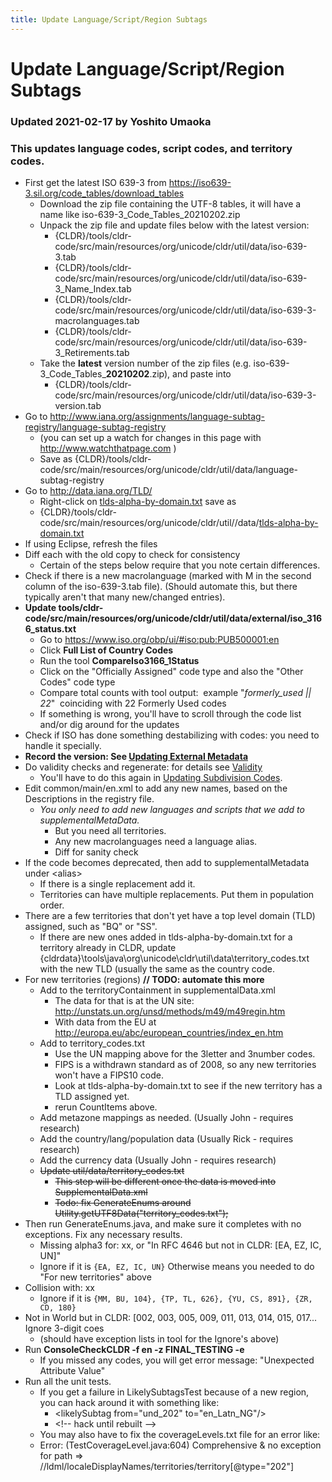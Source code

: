 ```yaml
---
title: Update Language/Script/Region Subtags
---
```


# Update Language/Script/Region Subtags

### Updated 2021\-02\-17 by Yoshito Umaoka

### This updates language codes, script codes, and territory codes.

- First get the latest ISO 639\-3 from https://iso639-3.sil.org/code_tables/download_tables
    - Download the zip file containing the UTF\-8 tables, it will have a name like iso\-639\-3\_Code\_Tables\_20210202\.zip
    - Unpack the zip file and update files below with the latest version:
        - {CLDR}/tools/cldr\-code/src/main/resources/org/unicode/cldr/util/data/iso\-639\-3\.tab
        - {CLDR}/tools/cldr\-code/src/main/resources/org/unicode/cldr/util/data/iso\-639\-3\_Name\_Index.tab
        - {CLDR}/tools/cldr\-code/src/main/resources/org/unicode/cldr/util/data/iso\-639\-3\-macrolanguages.tab
        - {CLDR}/tools/cldr\-code/src/main/resources/org/unicode/cldr/util/data/iso\-639\-3\_Retirements.tab
    - Take the **latest** version number of the zip files (e.g. iso\-639\-3\_Code\_Tables\_**20210202**.zip), and paste into
        - {CLDR}/tools/cldr\-code/src/main/resources/org/unicode/cldr/util/data/iso\-639\-3\-version.tab
- Go to http://www.iana.org/assignments/language-subtag-registry/language-subtag-registry
    - (you can set up a watch for changes in this page with http://www.watchthatpage.com )
    - Save as {CLDR}/tools/cldr\-code/src/main/resources/org/unicode/cldr/util/data/language\-subtag\-registry
- Go to http://data.iana.org/TLD/
    - Right\-click on [tlds\-alpha\-by\-domain.txt](http://data.iana.org/TLD/tlds-alpha-by-domain.txt) save as
    - {CLDR}/tools/cldr\-code/src/main/resources/org/unicode/cldr/util//data/[tlds\-alpha\-by\-domain.txt](http://data.iana.org/TLD/tlds-alpha-by-domain.txt)
- If using Eclipse, refresh the files
- Diff each with the old copy to check for consistency
    - Certain of the steps below require that you note certain differences.
- Check if there is a new macrolanguage (marked with M in the second column of the iso\-639\-3\.tab file). (Should automate this, but there typically aren't that many new/changed entries).
- **Update tools/cldr\-code/src/main/resources/org/unicode/cldr/util/data/external/iso\_3166\_status.txt**
    - Go to https://www.iso.org/obp/ui/#iso:pub:PUB500001:en
    - Click **Full List of Country Codes**
    - Run the tool **CompareIso3166\_1Status**
    - Click on the "Officially Assigned" code type and also the "Other Codes" code type
    - Compare total counts with tool output:  example "*formerly\_used \|\|  22*"  coinciding with 22 Formerly Used codes
    - If something is wrong, you'll have to scroll through the code list and/or dig around for the updates
- Check if ISO has done something destabilizing with codes: you need to handle it specially.
- **Record the version: See [Updating External Metadata](/development/updating-codes/external-version-metadata)**
- Do validity checks and regenerate: for details see [Validity](/development/updating-codes/update-validity-xml)
    - You'll have to do this again in [Updating Subdivision Codes](/development/updating-codes/updating-subdivision-codes).
- Edit common/main/en.xml to add any new names, based on the Descriptions in the registry file.
    - *You only need to add new languages and scripts that we add to supplementalMetaData.*
        - But you need all territories.
        - Any new macrolanguages need a language alias.
        - Diff for sanity check
- If the code becomes deprecated, then add to supplementalMetadata under \<alias\>
    - If there is a single replacement add it.
    - Territories can have multiple replacements. Put them in population order.
- There are a few territories that don't yet have a top level domain (TLD) assigned, such as "BQ" or "SS".
    - If there are new ones added in tlds\-alpha\-by\-domain.txt for a territory already in CLDR, update {cldrdata}\\tools\\java\\org\\unicode\\cldr\\util\\data\\territory\_codes.txt with the new TLD (usually the same as the country code.
- For new territories (regions) **// TODO: automate this more**
    - Add to the territoryContainment in supplementalData.xml
        - The data for that is at the UN site: <http://unstats.un.org/unsd/methods/m49/m49regin.htm>
        - With data from the EU at <http://europa.eu/abc/european_countries/index_en.htm>
    - Add to territory\_codes.txt
        - Use the UN mapping above for the 3letter and 3number codes.
        - FIPS is a withdrawn standard as of 2008, so any new territories won't have a FIPS10 code.
        - Look at tlds\-alpha\-by\-domain.txt to see if the new territory has a TLD assigned yet.
        - rerun CountItems above.
    - Add metazone mappings as needed. (Usually John \- requires research)
    - Add the country/lang/population data (Usually Rick \- requires research)
    - Add the currency data (Usually John \- requires research)
    - ~~Update util/data/territory\_codes.txt~~
        - ~~This step will be different once the data is moved into SupplementalData.xml~~
        - ~~Todo: fix GenerateEnums around Utility.getUTF8Data("territory\_codes.txt");~~
- Then run GenerateEnums.java, and make sure it completes with no exceptions. Fix any necessary results.
    - Missing alpha3 for: xx, or "In RFC 4646 but not in CLDR: \[EA, EZ, IC, UN]"
    - Ignore if it is `{EA, EZ, IC, UN}` Otherwise means you needed to do "For new territories" above
- Collision with: xx
    - Ignore if it is `{MM, BU, 104}, {TP, TL, 626}, {YU, CS, 891}, {ZR, CD, 180}`
- Not in World but in CLDR: \[002, 003, 005, 009, 011, 013, 014, 015, 017\... Ignore 3\-digit coes
    - (should have exception lists in tool for the Ignore's above)
- Run **ConsoleCheckCLDR \-f en \-z FINAL\_TESTING \-e**
    - If you missed any codes, you will get error message: "Unexpected Attribute Value"
- Run all the unit tests.
    - If you get a failure in LikelySubtagsTest because of a new region, you can hack around it with something like:
        - \<likelySubtag from\="und\_202" to\="en\_Latn\_NG"/\>
        - \<!\-\- hack until rebuilt \-\-\>
    - You may also have to fix the coverageLevels.txt file for an error like:
    - Error: (TestCoverageLevel.java:604\) Comprehensive \& no exception for path \=\> //ldml/localeDisplayNames/territories/territory\[@type\="202"]


